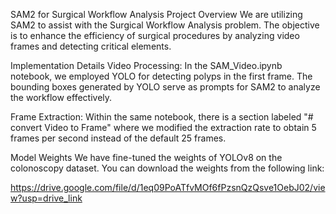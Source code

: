 SAM2 for Surgical Workflow Analysis
Project Overview
We are utilizing SAM2 to assist with the Surgical Workflow Analysis problem. The objective is to enhance the efficiency of surgical procedures by analyzing video frames and detecting critical elements.

Implementation Details
Video Processing: In the SAM_Video.ipynb notebook, we employed YOLO for detecting polyps in the first frame. The bounding boxes generated by YOLO serve as prompts for SAM2 to analyze the workflow effectively.

Frame Extraction: Within the same notebook, there is a section labeled "# convert Video to Frame" where we modified the extraction rate to obtain 5 frames per second instead of the default 25 frames.

Model Weights
We have fine-tuned the weights of YOLOv8 on the colonoscopy dataset. You can download the weights from the following link:

https://drive.google.com/file/d/1eq09PoATfvMOf6fPzsnQzQsve1OebJ02/view?usp=drive_link
